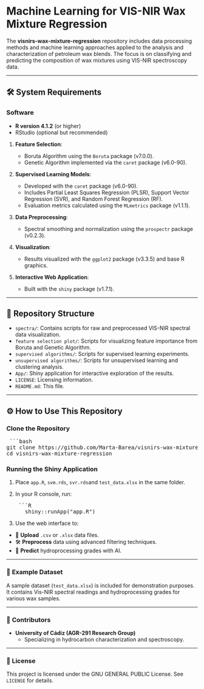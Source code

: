# **Machine Learning for VIS-NIR Wax Mixture Regression**

The **visnirs-wax-mixture-regression** repository includes data processing methods and machine learning approaches applied to the analysis and characterization of petroleum wax blends. The focus is on classifying and predicting the composition of wax mixtures using VIS-NIR spectroscopy data.

---

## 🛠️ **System Requirements**

### Software
- **R version 4.1.2** (or higher)
- RStudio (optional but recommended)

1. **Feature Selection**:
   - Boruta Algorithm using the `Boruta` package (v7.0.0).
   - Genetic Algorithm implemented via the `caret` package (v6.0-90).

2. **Supervised Learning Models**:
   - Developed with the `caret` package (v6.0-90).
   - Includes Partial Least Squares Regression (PLSR), Support Vector Regression (SVR), and Random Forest Regression (RF).
   - Evaluation metrics calculated using the `MLmetrics` package (v1.1.1).

3. **Data Preprocessing**:
   - Spectral smoothing and normalization using the `prospectr` package (v0.2.3).

4. **Visualization**:
   - Results visualized with the `ggplot2` package (v3.3.5) and base R graphics.

5. **Interactive Web Application**:
   - Built with the `shiny` package (v1.7.1).

---

## 📂 Repository Structure

- `spectra/`: Contains scripts for raw and preprocessed VIS-NIR spectral data visualization.
- `feature selection plot/`: Scripts for visualizing feature importance from Boruta and Genetic Algorithm.
- `supervised algorithms/`: Scripts for supervised learning experiments.
- `unsupervised algorithms/`: Scripts for unsupervised learning and clustering analysis.
- `App/`: Shiny application for interactive exploration of the results.
- `LICENSE`: Licensing information.
- `README.md`: This file.

---
## ⚙️ How to Use This Repository

### Clone the Repository


   <pre markdown="1"> ```bash
git clone https://github.com/Marta-Barea/visnirs-wax-mixture-regression
cd visnirs-wax-mixture-regression </pre>

### Running the Shiny Application
1. Place `app.R`, `svm.rds`, `svr.rds`and `test_data.xlsx` in the same folder.
2. In your R console, run: 
   
   <pre markdown="1"> ```R 
      shiny::runApp("app.R") </pre>

3. Use the web interface to:
- 📁 **Upload** `.csv` or `.xlsx` data files.
- 🛠️ **Preprocess** data using advanced filtering techniques.
- 🤖 **Predict** hydroprocessing grades with AI.

---

### 📂 **Example Dataset**
A sample dataset (`test_data.xlsx`) is included for demonstration purposes. It contains Vis-NIR spectral readings and hydroprocessing grades for various wax samples.


---

### 🤝 **Contributors**
- **University of Cádiz (AGR-291 Research Group)**
  - Specializing in hydrocarbon characterization and spectroscopy.

---

### 📜 **License**
This project is licensed under the GNU GENERAL PUBLIC License. See `LICENSE` for details.
